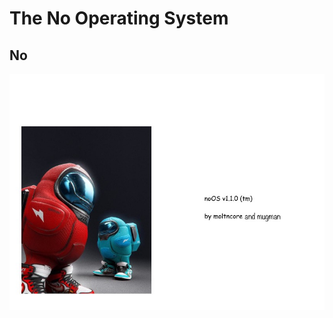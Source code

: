 # The No Operating System
## No
![NoOS v2.0.0 :tm: by moltncore and mugman](https://raw.githubusercontent.com/NOperatingSystem/Assets/master/Pictures/logo.png)
